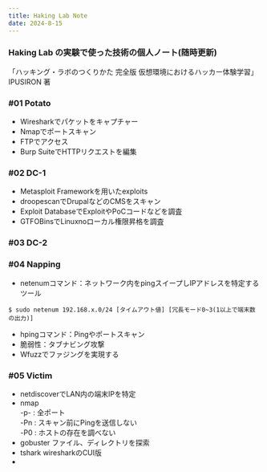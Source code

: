 ```yaml
---
title: Haking Lab Note
date: 2024-8-15
---
```

### Haking Lab の実験で使った技術の個人ノート(随時更新)
「ハッキング・ラボのつくりかた 完全版 仮想環境におけるハッカー体験学習」 IPUSIRON 著

### #01 Potato
- Wiresharkでパケットをキャプチャー  
- Nmapでポートスキャン  
- FTPでアクセス  
- Burp SuiteでHTTPリクエストを編集  
### #02 DC-1
- Metasploit Frameworkを用いたexploits  
- droopescanでDrupalなどのCMSをスキャン  
- Exploit DatabaseでExploitやPoCコードなどを調査  
- GTFOBinsでLinuxnoローカル権限昇格を調査  
### #03 DC-2

### #04 Napping
- netenumコマンド：ネットワーク内をpingスイープしIPアドレスを特定するツール  
~~~
$ sudo netenum 192.168.x.0/24 [タイムアウト値] [冗長モード0~3(1以上で端末数の出力)]
~~~  
- hpingコマンド：Pingやポートスキャン  
- 脆弱性：タブナビング攻撃  
- Wfuzzでファジングを実現する  
  
### #05 Victim  
- netdiscoverでLAN内の端末IPを特定
- nmap    
    -p- : 全ポート  
    -Pn : スキャン前にPingを送信しない  
    -P0 : ホストの存在を調べない  
- gobuster ファイル、ディレクトリを探索  
- tshark wiresharkのCUI版  
- 